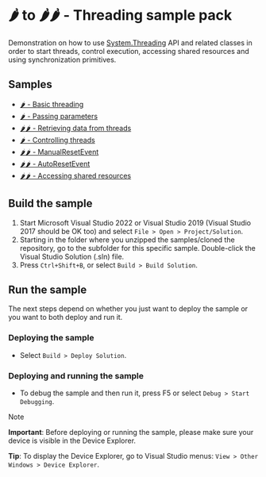 # 🌶️ to 🌶️🌶️ - Threading sample pack

Demonstration on how to use [System.Threading](http://docs.nanoframework.net/api/System.Threading.html) API and related classes in order to start threads, control execution, accessing shared resources and using synchronization primitives.

## Samples

- [🌶️ - Basic threading](./01-Basic%20Threading/)
- [🌶️ - Passing parameters](./02-Passing%20Parameters/)
- [🌶️🌶️ - Retrieving data from threads](./03-Retrieving%20data%20from%20threads/)
- [🌶️ - Controlling threads](./04-Controlling%20threads/)
- [🌶️🌶️ - ManualResetEvent](05-ManualResetEvent/)
- [🌶️🌶️ - AutoResetEvent](06-AutoResetEvent/)
- [🌶️🌶️ - Accessing shared resources](07-Sharing%20resources/)

## Build the sample

1. Start Microsoft Visual Studio 2022 or Visual Studio 2019 (Visual Studio 2017 should be OK too) and select `File > Open > Project/Solution`.
1. Starting in the folder where you unzipped the samples/cloned the repository, go to the subfolder for this specific sample. Double-click the Visual Studio Solution (.sln) file.
1. Press `Ctrl+Shift+B`, or select `Build > Build Solution`.

## Run the sample

The next steps depend on whether you just want to deploy the sample or you want to both deploy and run it.

### Deploying the sample

- Select `Build > Deploy Solution`.

### Deploying and running the sample

- To debug the sample and then run it, press F5 or select `Debug > Start Debugging`.

> [!NOTE]
>
> **Important**: Before deploying or running the sample, please make sure your device is visible in the Device Explorer.
>
> **Tip**: To display the Device Explorer, go to Visual Studio menus: `View > Other Windows > Device Explorer`.
